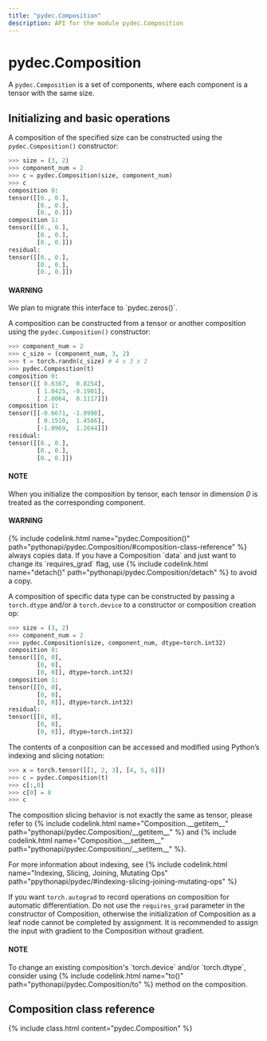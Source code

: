 ```yaml
---
title: "pydec.Composition"
description: API for the module pydec.Composition
---
```


# pydec.Composition

A `pydec.Composition` is a set of components, where each component is a tensor with the same size.

## Initializing and basic operations
A  composition of the specified size can be constructed using the `pydec.Composition()` constructor:
```python
>>> size = (3, 2)
>>> component_num = 2
>>> c = pydec.Composition(size, component_num)
>>> c
composition 0:
tensor([[0., 0.],
        [0., 0.],
        [0., 0.]])
composition 1:
tensor([[0., 0.],
        [0., 0.],
        [0., 0.]])
residual:
tensor([[0., 0.],
        [0., 0.],
        [0., 0.]])
```

<div class="alert alert-warning" role="alert">
<h4 class="alert-heading">WARNING</h4>
We plan to migrate this interface to `pydec.zeros()`.
</div>


A  composition can be constructed from a tensor or another composition using the `pydec.Composition()` constructor:
```python
>>> component_num = 2
>>> c_size = (component_num, 3, 2)
>>> t = torch.randn(c_size) # 4 x 3 x 2
>>> pydec.Composition(t)
composition 0:
tensor([[ 0.6367,  0.8254],
        [ 1.0425, -0.1901],
        [ 2.0064,  0.1117]])
composition 1:
tensor([[-0.6671, -1.0998],
        [ 0.1510,  1.4586],
        [-1.0969,  1.2644]])
residual:
tensor([[0., 0.],
        [0., 0.],
        [0., 0.]])
```

<div class="alert alert-info" role="info">
<h4 class="alert-heading">NOTE</h4>
When you initialize the composition by tensor, each tensor in dimension <em>0</em> is treated as the corresponding component.
</div>

<div class="alert alert-warning" role="alert">
<h4 class="alert-heading">WARNING</h4>
{% include codelink.html name="pydec.Composition()" path="pythonapi/pydec.Composition/#composition-class-reference" %} always copies data. If you have a Composition `data` and just want to change its `requires_grad` flag, use {% include codelink.html name="detach()" path="pythonapi/pydec.Composition/detach" %} to avoid a copy.
</div>

A composition of specific data type can be constructed by passing a `torch.dtype` and/or a `torch.device` to a constructor or composition creation op:
```python
>>> size = (3, 2)
>>> component_num = 2
>>> pydec.Composition(size, component_num, dtype=torch.int32)
composition 0:
tensor([[0, 0],
        [0, 0],
        [0, 0]], dtype=torch.int32)
composition 1:
tensor([[0, 0],
        [0, 0],
        [0, 0]], dtype=torch.int32)
residual:
tensor([[0, 0],
        [0, 0],
        [0, 0]], dtype=torch.int32)
```

The contents of a conposition can be accessed and modified using Python’s indexing and slicing notation:
```python
>>> x = torch.tensor([[1, 2, 3], [4, 5, 6]])
>>> c = pydec.Composition(t)
>>> c[:,0]
>>> c[0] = 8
>>> c
```

The composition slicing behavior is not exactly the same as tensor, please refer to {% include codelink.html name="Composition.\_\_getitem\_\_" path="pythonapi/pydec.Composition/\_\_getitem\_\_" %} and {% include codelink.html name="Composition.\_\_setitem\_\_" path="pythonapi/pydec.Composition/\_\_setitem\_\_" %}.

For more information about indexing, see {% include codelink.html name="Indexing, Slicing, Joining, Mutating Ops" path="ppythonapi/pydec/#indexing-slicing-joining-mutating-ops" %}

If you want `torch.autograd` to record operations on composition for automatic differentiation. Do not use the `requires_grad` parameter in the constructor of Composition, otherwise the initialization of Composition as a leaf node cannot be completed by assignment. It is recommended to assign the input with gradient to the Composition without gradient.


<div class="alert alert-info" role="info">
<h4 class="alert-heading">NOTE</h4>
To change an existing composition's `torch.device` and/or `torch.dtype`, consider using {% include codelink.html name="to()" path="pythonapi/pydec.Composition/to" %} method on the composition.
</div>

## Composition class reference
{% include class.html content="pydec.Composition" %}

